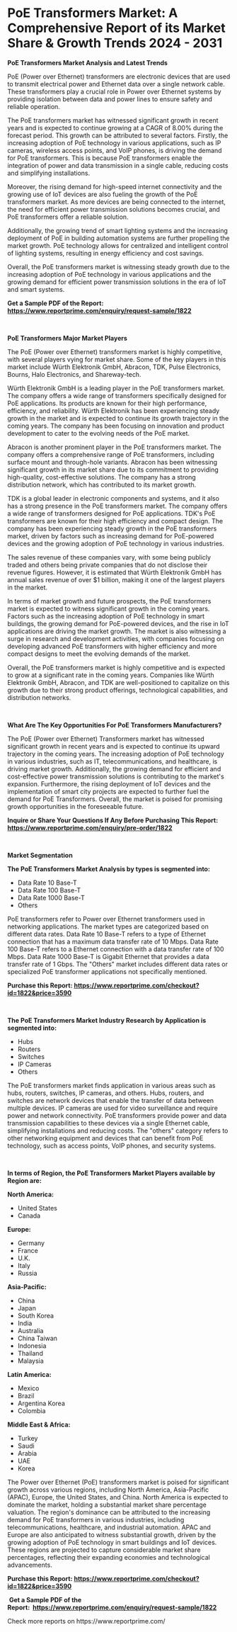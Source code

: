 <p><h1>PoE Transformers Market: A Comprehensive Report of its Market Share & Growth Trends 2024 - 2031</h1></p><p><strong>PoE Transformers Market Analysis and Latest Trends</strong></p>
<p><p>PoE (Power over Ethernet) transformers are electronic devices that are used to transmit electrical power and Ethernet data over a single network cable. These transformers play a crucial role in Power over Ethernet systems by providing isolation between data and power lines to ensure safety and reliable operation.</p><p>The PoE transformers market has witnessed significant growth in recent years and is expected to continue growing at a CAGR of 8.00% during the forecast period. This growth can be attributed to several factors. Firstly, the increasing adoption of PoE technology in various applications, such as IP cameras, wireless access points, and VoIP phones, is driving the demand for PoE transformers. This is because PoE transformers enable the integration of power and data transmission in a single cable, reducing costs and simplifying installations.</p><p>Moreover, the rising demand for high-speed internet connectivity and the growing use of IoT devices are also fueling the growth of the PoE transformers market. As more devices are being connected to the internet, the need for efficient power transmission solutions becomes crucial, and PoE transformers offer a reliable solution.</p><p>Additionally, the growing trend of smart lighting systems and the increasing deployment of PoE in building automation systems are further propelling the market growth. PoE technology allows for centralized and intelligent control of lighting systems, resulting in energy efficiency and cost savings.</p><p>Overall, the PoE transformers market is witnessing steady growth due to the increasing adoption of PoE technology in various applications and the growing demand for efficient power transmission solutions in the era of IoT and smart systems.</p></p>
<p><strong>Get a Sample PDF of the Report:&nbsp; <a href="https://www.reportprime.com/enquiry/request-sample/1822">https://www.reportprime.com/enquiry/request-sample/1822</a></strong></p>
<p>&nbsp;</p>
<p><strong>PoE Transformers Major Market Players</strong></p>
<p><p>The PoE (Power over Ethernet) transformers market is highly competitive, with several players vying for market share. Some of the key players in this market include Würth Elektronik GmbH, Abracon, TDK, Pulse Electronics, Bourns, Halo Electronics, and Shareway-tech. </p><p>Würth Elektronik GmbH is a leading player in the PoE transformers market. The company offers a wide range of transformers specifically designed for PoE applications. Its products are known for their high performance, efficiency, and reliability. Würth Elektronik has been experiencing steady growth in the market and is expected to continue its growth trajectory in the coming years. The company has been focusing on innovation and product development to cater to the evolving needs of the PoE market.</p><p>Abracon is another prominent player in the PoE transformers market. The company offers a comprehensive range of PoE transformers, including surface mount and through-hole variants. Abracon has been witnessing significant growth in its market share due to its commitment to providing high-quality, cost-effective solutions. The company has a strong distribution network, which has contributed to its market growth.</p><p>TDK is a global leader in electronic components and systems, and it also has a strong presence in the PoE transformers market. The company offers a wide range of transformers designed for PoE applications. TDK's PoE transformers are known for their high efficiency and compact design. The company has been experiencing steady growth in the PoE transformers market, driven by factors such as increasing demand for PoE-powered devices and the growing adoption of PoE technology in various industries.</p><p>The sales revenue of these companies vary, with some being publicly traded and others being private companies that do not disclose their revenue figures. However, it is estimated that Würth Elektronik GmbH has annual sales revenue of over $1 billion, making it one of the largest players in the market.</p><p>In terms of market growth and future prospects, the PoE transformers market is expected to witness significant growth in the coming years. Factors such as the increasing adoption of PoE technology in smart buildings, the growing demand for PoE-powered devices, and the rise in IoT applications are driving the market growth. The market is also witnessing a surge in research and development activities, with companies focusing on developing advanced PoE transformers with higher efficiency and more compact designs to meet the evolving demands of the market.</p><p>Overall, the PoE transformers market is highly competitive and is expected to grow at a significant rate in the coming years. Companies like Würth Elektronik GmbH, Abracon, and TDK are well-positioned to capitalize on this growth due to their strong product offerings, technological capabilities, and distribution networks.</p></p>
<p>&nbsp;</p>
<p><strong>What Are The Key Opportunities For PoE Transformers Manufacturers?</strong></p>
<p><p>The PoE (Power over Ethernet) Transformers market has witnessed significant growth in recent years and is expected to continue its upward trajectory in the coming years. The increasing adoption of PoE technology in various industries, such as IT, telecommunications, and healthcare, is driving market growth. Additionally, the growing demand for efficient and cost-effective power transmission solutions is contributing to the market's expansion. Furthermore, the rising deployment of IoT devices and the implementation of smart city projects are expected to further fuel the demand for PoE Transformers. Overall, the market is poised for promising growth opportunities in the foreseeable future.</p></p>
<p><strong>Inquire or Share Your Questions If Any Before Purchasing This Report: <a href="https://www.reportprime.com/enquiry/pre-order/1822">https://www.reportprime.com/enquiry/pre-order/1822</a></strong></p>
<p>&nbsp;</p>
<p><strong>Market Segmentation</strong></p>
<p><strong>The PoE Transformers Market Analysis by types is segmented into:</strong></p>
<p><ul><li>Data Rate 10 Base-T</li><li>Data Rate 100 Base-T</li><li>Data Rate 1000 Base-T</li><li>Others</li></ul></p>
<p><p>PoE transformers refer to Power over Ethernet transformers used in networking applications. The market types are categorized based on different data rates. Data Rate 10 Base-T refers to a type of Ethernet connection that has a maximum data transfer rate of 10 Mbps. Data Rate 100 Base-T refers to a Ethernet connection with a data transfer rate of 100 Mbps. Data Rate 1000 Base-T is Gigabit Ethernet that provides a data transfer rate of 1 Gbps. The "Others" market includes different data rates or specialized PoE transformer applications not specifically mentioned.</p></p>
<p><strong>Purchase this Report:&nbsp;<a href="https://www.reportprime.com/checkout?id=1822&price=3590">https://www.reportprime.com/checkout?id=1822&price=3590</a></strong></p>
<p>&nbsp;</p>
<p><strong>The PoE Transformers Market Industry Research by Application is segmented into:</strong></p>
<p><ul><li>Hubs</li><li>Routers</li><li>Switches</li><li>IP Cameras</li><li>Others</li></ul></p>
<p><p>The PoE transformers market finds application in various areas such as hubs, routers, switches, IP cameras, and others. Hubs, routers, and switches are network devices that enable the transfer of data between multiple devices. IP cameras are used for video surveillance and require power and network connectivity. PoE transformers provide power and data transmission capabilities to these devices via a single Ethernet cable, simplifying installations and reducing costs. The "others" category refers to other networking equipment and devices that can benefit from PoE technology, such as access points, VoIP phones, and security systems.</p></p>
<p>&nbsp;</p>
<p><strong>In terms of Region, the PoE Transformers Market Players available by Region are:</strong></p>
<p>
    <p> <strong> North America: </strong>
        <ul>
            <li>United States</li>
            <li>Canada</li>
        </ul>
        </p> 
    <p> <strong> Europe: </strong>
        <ul>
            <li>Germany</li>
            <li>France</li>
            <li>U.K.</li>
            <li>Italy</li>
            <li>Russia</li>
        </ul>
        </p> 
    <p> <strong> Asia-Pacific: </strong>
        <ul>
            <li>China</li>
            <li>Japan</li>
            <li>South Korea</li>
            <li>India</li>
            <li>Australia</li>
            <li>China Taiwan</li>
            <li>Indonesia</li>
            <li>Thailand</li>
            <li>Malaysia</li>
        </ul>
        </p> 
    <p> <strong> Latin America: </strong>
        <ul>
            <li>Mexico</li>
            <li>Brazil</li>
            <li>Argentina Korea</li>
            <li>Colombia</li>
        </ul>
        </p> 
    <p> <strong> Middle East & Africa: </strong>
        <ul>
            <li>Turkey</li>
            <li>Saudi</li>
            <li>Arabia</li>
            <li>UAE</li>
            <li>Korea</li>
        </ul>
    </p>
    </p>
<p><p>The Power over Ethernet (PoE) transformers market is poised for significant growth across various regions, including North America, Asia-Pacific (APAC), Europe, the United States, and China. North America is expected to dominate the market, holding a substantial market share percentage valuation. The region's dominance can be attributed to the increasing demand for PoE transformers in various industries, including telecommunications, healthcare, and industrial automation. APAC and Europe are also anticipated to witness substantial growth, driven by the growing adoption of PoE technology in smart buildings and IoT devices. These regions are projected to capture considerable market share percentages, reflecting their expanding economies and technological advancements.</p></p>
<p><strong>Purchase this Report: <a href="https://www.reportprime.com/checkout?id=1822&price=3590">https://www.reportprime.com/checkout?id=1822&price=3590</a></strong></p>
<p>&nbsp;<strong>Get a Sample PDF of the Report:&nbsp;&nbsp;<a href="https://www.reportprime.com/enquiry/request-sample/1822">https://www.reportprime.com/enquiry/request-sample/1822</a></strong></p>
<p><strong></strong></p>
<p>Check more reports on https://www.reportprime.com/</p>